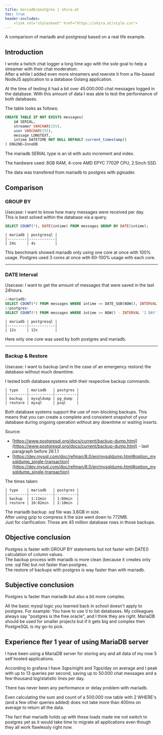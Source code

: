 ```yaml
---
title: mariadb/postgres | shira.at
toc: true
header-includes:
    <link rel="stylesheet" href="https://shira.at/style.css">
---
```



A comparison of mariadb and postgresql based on a real life example.

## Introduction

I wrote a twitch chat logger a long time ago with the sole goal to help a streamer with their chat moderation.  
After a while I added even more streamers and rewrote it from a file-based NodeJS application to a database Golang application.

At the time of testing it had a bit over 45.000.000 chat messages logged in the database. With this amount of data I was able to test the performance of both databases.

The table looks as follows:

```sql
CREATE TABLE IF NOT EXISTS messages(
    id SERIAL,
    streamer VARCHAR(255),
    user VARCHAR(255),
    message LONGTEXT,
    intime DATETIME NOT NULL DEFAULT current_timestamp()
) ENGINE=InnoDB
```

The mariadb SERIAL type is an id with auto increment and index.

The hardware used: 8GB RAM, 4-core AMD EPYC 7702P CPU, 2.5inch SSD.

The data was transfered from mariadb to postgres with pgloader.


## Comparison

### GROUP BY

Usecase: I want to know how many messages were received per day.  
This is best solved within the database via a query.

```sql
SELECT COUNT(*), DATE(intime) FROM messages GROUP BY DATE(intime);
```


    | mariadb | postgresql |
    |---------|------------|
    | 24s     | 4s         |

This benchmark showed mariadb only using one core at once with 100% usage. Postgres used 3 cores at once with 60-100% usage with each core.

---

### DATE Interval

Usecase: I want to get the amount of messages that were saved in the last 24hours.

```sql
//mariadb:
SELECT COUNT(*) FROM messages WHERE intime >= DATE_SUB(NOW(), INTERVAL 1 DAY);
//postgres:
SELECT COUNT(*) FROM messages WHERE intime >= NOW() - INTERVAL '1 DAY';
```

    | mariadb | postgresql |
    |---------|------------|
    | 12s     | 12s        |

Here only one core was used by both postgres and mariadb.

---

### Backup & Restore

Usecase: I want to backup (and in the case of an emergency restore) the database without much downtime.

I tested both database systems with their respective backup commands.

    | type    | mariadb   | postgres |
    |---------|-----------|----------|
    | backup  | mysqldump | pg_dump  |
    | restore | mysql     | psql     |

Both database systems support the use of non-blocking backups. This means that you can create a complete and consistent snapshot of your database during ongoing operation without any downtime or waiting inserts.

Source: 
 - [https://www.postgresql.org/docs/current/backup-dump.html](https://www.postgresql.org/docs/current/backup-dump.html) - last paragraph before 26.1.1
 - [https://dev.mysql.com/doc/refman/8.0/en/mysqldump.html#option_mysqldump_single-transaction](https://dev.mysql.com/doc/refman/8.0/en/mysqldump.html#option_mysqldump_single-transaction)

The times taken:

    | type    | mariadb   | postgres |
    |---------|-----------|----------|
    | backup  | 1:11min   | 1:04min  |
    | restore | 10:02min  | 2:10min  |


The mariadb backup .sql file was 3.6GB in size.  
After using gzip to compress it the size went down to 772MB.  
Just for clarification: Those are 45 million database rows in those backups.


## Objective conclusion

Postgres is faster with GROUP BY statements but not faster with DATE() calculation of column values.  
The backup process with mariadb is more clean (because it creates only one .sql file) but not faster than postgres.  
The restore of backups with postgres is way faster than with mariadb.


## Subjective conclusion

Postgres is faster than mariadb but also a bit more complex.

All the basic mysql logic you learned back in school doesn't apply to postgres. For example: You have to use \l to list databases.
My colleagues always say "postgres is the free oracle", and I think they are right. MariaDB should be used for smaller projects but if it gets big and complex then PostgreSQL is my go-to pick.


## Experience fter 1 year of using MariaDB server

I have been using a MariaDB server for storing any and all data of my now 5 self hosted applications.

According to grafana I have 3qps/night and 7qps/day on average and I peak with up to 13 queries per second, saving up to 50.000 chat messages and a few thousand log/statistic lines per day.

There has never been any performance or delay problem with mariadb.

Even calculating the sum and count of a 500.000 row table with 2 WHERE's (and a few other queries added) does not take more than 400ms on average to return all the data.

The fact that mariadb holds up with these loads made me not switch to postgres yet as it would take time to migrate all applications even though they all work flawlessly right now.
